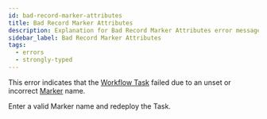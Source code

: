 ```yaml
---
id: bad-record-marker-attributes
title: Bad Record Marker Attributes
description: Explanation for Bad Record Marker Attributes error message, and how to fix it.
sidebar_label: Bad Record Marker Attributes
tags:
  - errors
  - strongly-typed
---
```


This error indicates that the [Workflow Task](/concepts/what-is-a-workflow-task) failed due to an unset or incorrect [Marker](/references/events/#markerrecorded) name.

Enter a valid Marker name and redeploy the Task.
